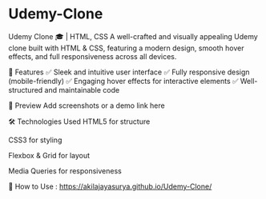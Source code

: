 # Udemy-Clone

Udemy Clone 🎓 | HTML, CSS
A well-crafted and visually appealing Udemy clone built with HTML & CSS, featuring a modern design, smooth hover effects, and full responsiveness across all devices.

🚀 Features
✅ Sleek and intuitive user interface
✅ Fully responsive design (mobile-friendly)
✅ Engaging hover effects for interactive elements
✅ Well-structured and maintainable code

📸 Preview
Add screenshots or a demo link here

🛠️ Technologies Used
HTML5 for structure

CSS3 for styling

Flexbox & Grid for layout

Media Queries for responsiveness

📂 How to Use :   https://akilajayasurya.github.io/Udemy-Clone/

